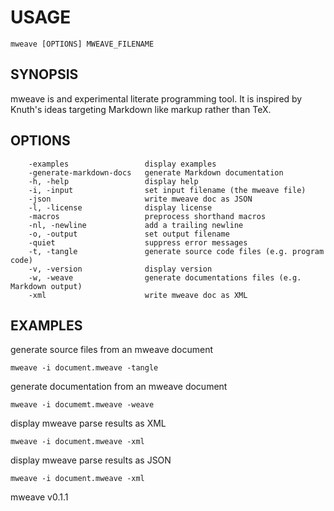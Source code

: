 
# USAGE

	mweave [OPTIONS] MWEAVE_FILENAME

## SYNOPSIS


mweave is and experimental literate programming tool. It is 
inspired by Knuth's ideas targeting Markdown like markup rather
than TeX.


## OPTIONS

```
    -examples                 display examples
    -generate-markdown-docs   generate Markdown documentation
    -h, -help                 display help
    -i, -input                set input filename (the mweave file)
    -json                     write mweave doc as JSON
    -l, -license              display license
    -macros                   preprocess shorthand macros
    -nl, -newline             add a trailing newline
    -o, -output               set output filename
    -quiet                    suppress error messages
    -t, -tangle               generate source code files (e.g. program code)
    -v, -version              display version
    -w, -weave                generate documentations files (e.g. Markdown output)
    -xml                      write mweave doc as XML
```


## EXAMPLES


generate source files from an mweave document

    mweave -i document.mweave -tangle

generate documentation from an mweave document

    mweave -i documemt.mweave -weave

display mweave parse results as XML

	mweave -i document.mweave -xml

display mweave parse results as JSON

	mweave -i document.mweave -xml


mweave v0.1.1

